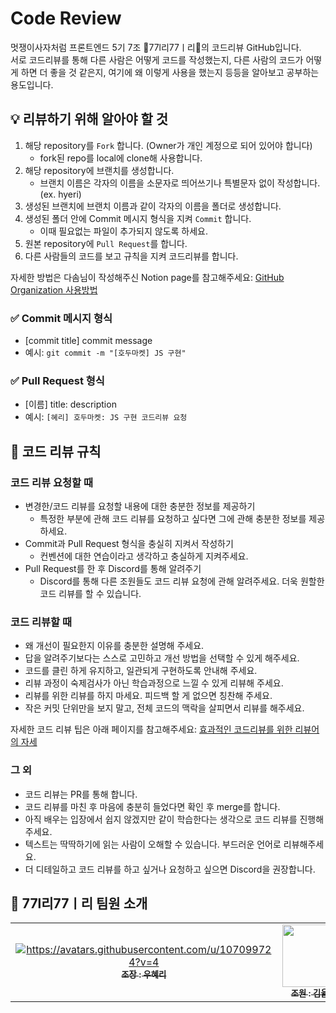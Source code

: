 # Code Review
멋쟁이사자처럼 프론트엔드 5기 7조 🎰77l리77ㅣ리🎰의 코드리뷰 GitHub입니다. 
<br>서로 코드리뷰를 통해 다른 사람은 어떻게 코드를 작성했는지, 다른 사람의 코드가 어떻게 하면 더 좋을 것 같은지, 여기에 왜 이렇게 사용을 했는지 등등을 알아보고 공부하는 용도입니다. 

## 💡 리뷰하기 위해 알아야 할 것
1. 해당 repository를 ```Fork``` 합니다. (Owner가 개인 계정으로 되어 있어야 합니다)
    - fork된 repo를 local에 clone해 사용합니다. 
2. 해당 repository에 브랜치를 생성합니다. 
    - 브랜치 이름은 각자의 이름을 소문자로 띄어쓰기나 특별문자 없이 작성합니다. (ex. hyeri)
3. 생성된 브랜치에 브랜치 이름과 같이 각자의 이름을 폴더로 생성합니다.  
4. 생성된 폴더 안에 Commit 메시지 형식을 지켜 ```Commit``` 합니다. 
    - 이때 필요없는 파일이 추가되지 않도록 하세요. 
5. 원본 repository에 ```Pull Request```를 합니다. 
6. 다른 사람들의 코드를 보고 규칙을 지켜 코드리뷰를 합니다. 

자세한 방법은 다솜님이 작성해주신 Notion page를 참고해주세요:
<a href="https://triangular-microwave-941.notion.site/64c6b152a6e945d0999fe1b7f360ea9d">GitHub Organization 사용방법</a>

### ✅ Commit 메시지 형식
- [commit title] commit message 
- 예시: ```git commit -m "[호두마켓] JS 구현"```

### ✅ Pull Request 형식
- [이름] title: description
- 예시: ```[혜리] 호두마켓: JS 구현 코드리뷰 요청```

## 📌 코드 리뷰 규칙
### 코드 리뷰 요청할 때 
- 변경한/코드 리뷰를 요청할 내용에 대한 충분한 정보를 제공하기
    - 특정한 부분에 관해 코드 리뷰를 요청하고 싶다면 그에 관해 충분한 정보를 제공하세요. 
- Commit과 Pull Request 형식을 충실히 지켜서 작성하기 
    - 컨벤션에 대한 연습이라고 생각하고 충실하게 지켜주세요.
- Pull Request를 한 후 Discord를 통해 알려주기
    - Discord를 통해 다른 조원들도 코드 리뷰 요청에 관해 알려주세요. 더욱 원할한 코드 리뷰를 할 수 있습니다. 

### 코드 리뷰할 때
- 왜 개선이 필요한지 이유를 충분한 설명해 주세요.
- 답을 알려주기보다는 스스로 고민하고 개선 방법을 선택할 수 있게 해주세요.
- 코드를 클린 하게 유지하고, 일관되게 구현하도록 안내해 주세요.
- 리뷰 과정이 숙제검사가 아닌 학습과정으로 느낄 수 있게 리뷰해 주세요.
- 리뷰를 위한 리뷰를 하지 마세요. 피드백 할 게 없으면 칭찬해 주세요.
- 작은 커밋 단위만을 보지 말고, 전체 코드의 맥락을 살피면서 리뷰를 해주세요.

자세한 코드 리뷰 팁은 아래 페이지를 참고해주세요:
<a href="https://tech.kakao.com/2022/03/17/2022-newkrew-onboarding-codereview/">효과적인 코드리뷰를 위한 리뷰어의 자세</a>


### 그 외
- 코드 리뷰는 PR를 통해 합니다.
- 코드 리뷰를 마친 후 마음에 충분히 들었다면 확인 후 merge를 합니다. 
- 아직 배우는 입장에서 쉽지 않겠지만 같이 학습한다는 생각으로 코드 리뷰를 진행해주세요. 
- 텍스트는 딱딱하기에 읽는 사람이 오해할 수 있습니다. 부드러운 언어로 리뷰해주세요. 
- 더 디테일하고 코드 리뷰를 하고 싶거나 요청하고 싶으면 Discord을 권장합니다.

## 🎰 77l리77ㅣ리 팀원 소개
<table>
  <tbody>
    <tr>
      <td align="center"><a href="https://github.com/hyeri-woo"><img src="width="100px;" alt="https://avatars.githubusercontent.com/u/107099724?v=4"/><br /><sub><b>조장 : 우혜리 </b></sub></a><br /></td>
      <td align="center"><a href="https://github.com/yyuli"><img src="https://avatars.githubusercontent.com/u/119276010?v=4" width="100px;" alt=""/><br /><sub><b>조원 : 김율이 </b></sub></a><br /></td>
      <td align="center"><a href="https://github.com/vacation0706"><img src="https://avatars.githubusercontent.com/u/117337499?v=4" width="100px;" alt=""/><br /><sub><b>조원 : 성재윤</b></sub></a><br /></td>
      <td align="center"><a href="https://github.com/jiwon-o"><img src="https://avatars.githubusercontent.com/u/64193469?v=4" width="100px;" alt=""/><br /><sub><b>조원 : 오지원</b></sub></a><br /></td>
       <td align="center"><a href="https://github.com/bringvotrevin"><img src="https://avatars.githubusercontent.com/u/81025416?v=4" width="100px;" alt=""/><br /><sub><b>조원 : 임다솜</b></sub></a><br /></td>
      <td align="center"><a href="https://github.com/ho-ji"><img src="https://avatars.githubusercontent.com/u/95618801?v=4" width="100px;" alt=""/><br /><sub><b>조원 : 장예지</b></sub></a><br /></td>
     <tr/>
  </tbody>
</table>
